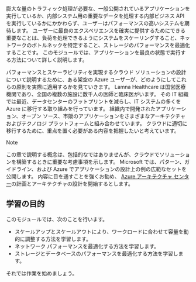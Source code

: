 膨大な量のトラフィック処理が必要な、一般公開されているアプリケーションを実行しているか、内部システム用の重要なデータを処理する内部ビジネス API を実行しているかにかかわらず、ユーザーはパフォーマンスの高いシステムを期待します。 ユーザーに最良のエクスペリエンスを確実に提供するためにできる重要なことは、負荷を処理できるようにシステムをスケーリングすること、ネットワークのボトルネックを特定すること、ストレージのパフォーマンスを最適化することです。 このモジュールでは、アプリケーションを最良の状態で実行する方法について詳しく説明します。

パフォーマンスとスケーラビリティを実現するクラウド ソリューションの設計について説明するために、ある架空の Azure ユーザーが、どのようにしてこれらの原則を実際に適用するかを見ていきます。 Lamna Healthcare は国営医療機関であり、全国の複数の施設に数千人の医師と臨床医がいます。 その IT 組織では最近、データセンターのフットプリントを減らし、IT システムの多くを Azure に移行する取り組みを行っています。 組織内で開発されたアプリケーション、オープン ソース、市販のアプリケーションをさまざまなアーキテクチャおよびテクノロジ プラットフォームと組み合わせています。 クラウドに適切に移行するために、重点を置く必要がある内容を把握したいと考えています。

> [!NOTE]
> この章で説明する概念は、包括的なではありませんが、クラウドでソリューションを構築するときに重要な考慮事項を示します。 Microsoft では、パターン、ガイドライン、および Azure でアプリケーションの設計上の例の広範なセットを公開します。 内容に目を通すことを強くお勧め、 [Azure アーキテクチャ センター](https://docs.microsoft.com/azure/architecture/)の計画とアーキテクチャの設計を開始するとします。

## <a name="learning-objectives"></a>学習の目的

このモジュールでは、次のことを行います。

- スケールアップとスケールアウトにより、ワークロードに合わせて容量を動的に調整する方法を学習します。
- ネットワーク パフォーマンスを最適化する方法を学習します。
- ストレージとデータベースのパフォーマンスを最適化する方法を学習します。

それでは作業を始めましょう。